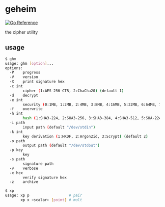 # geheim

[![Go Reference](https://pkg.go.dev/badge/github.com/jamesliu96/geheim.svg)](https://pkg.go.dev/github.com/jamesliu96/geheim)

the cipher utility

## usage

```sh
$ ghm
usage: ghm [option]...
options:
  -P    progress
  -V    version
  -X    print signature hex
  -c int
        cipher (1:AES-256-CTR, 2:ChaCha20) (default 1)
  -d    decrypt
  -e int
        security (0:1MB, 1:2MB, 2:4MB, 3:8MB, 4:16MB, 5:32MB, 6:64MB, 7:128MB, 8:256MB, 9:512MB, 10:1GB, 11:2GB, 12:4GB, 13:8GB, 14:16GB, 15:32GB, 16:64GB, 17:128GB, 18:256GB, 19:512GB, 20:1TB) (default 10)
  -f    overwrite
  -h int
        hash (1:SHA3-224, 2:SHA3-256, 3:SHA3-384, 4:SHA3-512, 5:SHA-224, 6:SHA-256, 7:SHA-384, 8:SHA-512, 9:SHA-512/224, 10:SHA-512/256) (default 6)
  -i path
        input path (default "/dev/stdin")
  -k int
        key derivation (1:HKDF, 2:Argon2id, 3:Scrypt) (default 2)
  -o path
        output path (default "/dev/stdout")
  -p key
        key
  -s path
        signature path
  -v    verbose
  -x hex
        verify signature hex
  -z    archive
```

```sh
$ xp
usage: xp p                  # pair
       xp x <scalar> [point] # mult
```
